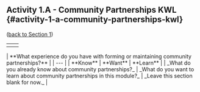 ## Activity 1.A - Community Partnerships KWL {#activity-1-a-community-partnerships-kwl}

([back to Section 1](../1_introduction/section_1_activities.md))

<table><tr>
<th></th>
<td></td>
<tr>
</table>
| **What experience do you have with forming or maintaining community partnerships?** |
| --- |
| **Know** | **Want** | **Learn** |
| _What do you already know about community partnerships?_ | _What do you want to learn about community partnerships in this module?_ | _Leave this section blank for now._ |
